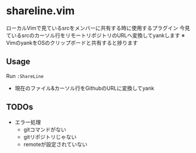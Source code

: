 shareline.vim
====================

ローカルVimで見ているsrcをメンバーに共有する時に使用するプラグイン
今見ているsrcのカーソル行をリモートリポジトリのURLへ変換してyankします
※ VimのyankをOSのクリップボードと共有すると捗ります

## Usage

Run `:ShareLine`

- 現在のファイル&カーソル行をGithubのURLに変換してyank

## TODOs

- エラー処理
  - gitコマンドがない
  - gitリポジトリじゃない
  - remoteが設定されていない

